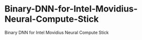 # Binary-DNN-for-Intel-Movidius-Neural-Compute-Stick
Binary DNN for Intel Movidius Neural Compute Stick
